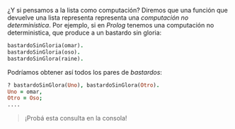 ¿Y si pensamos a la lista como computación? Diremos que una función que devuelve una lista representa representa una _computación no determinística_. Por ejemplo, si en _Prolog_ tenemos una computación no deterministica, que produce a un bastardo sin gloria:

```prolog
bastardoSinGloria(omar).
bastardoSinGloria(oso).
bastardoSinGlora(raine).
```

Podríamos obtener así todos los pares de _bastardos_:

```prolog
? bastardoSinGlora(Uno), bastardoSinGlora(Otro).
Uno = omar,
Otro = Oso;
....
```

> ¡Probá esta consulta en la consola!